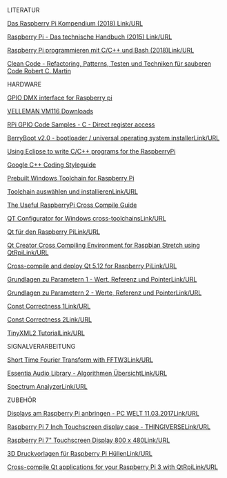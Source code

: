 LITERATUR

[Das Raspberry Pi Kompendium (2018) Link/URL](https://katalog.bibl.hs-duesseldorf.de/libero/WebOpac.cls?VERSION=2&ACTION=DISPLAY&RSN=461038&DATA=DUE&TOKEN=VgkpVCDFeJ3909&Z=1&SET=1)

[Raspberry Pi - Das technische Handbuch (2015) Link/URL
](https://katalog.bibl.hs-duesseldorf.de/libero/WebOpac.cls?VERSION=2&ACTION=DISPLAY&RSN=355633&DATA=DUE&TOKEN=VgkpVCDFeJ3909&Z=1&SET=2)

[Raspberry Pi programmieren mit C/C++ und Bash (2018)Link/URL](https://katalog.bibl.hs-duesseldorf.de/libero/WebOpac.cls?VERSION=2&ACTION=DISPLAY&RSN=564336&DATA=DUE&TOKEN=NaaznYn0Hv4767&Z=1&SET=1)

[Clean Code - Refactoring, Patterns, Testen und Techniken für sauberen Code Robert C. Martin](https://katalog.bibl.hs-duesseldorf.de/libero/WebOpac.cls?VERSION=2&ACTION=DISPLAY&RSN=381714&DATA=DUE&TOKEN=hE0jzj9hhT91&Z=1&SET=1)

HARDWARE

[GPIO DMX interface for Raspberry pi](http://bitwizard.nl/shop/DMX-interface-for-Raspberry-pi)

[VELLEMAN VM116 Downloads](https://www.velleman.eu/support/downloads/?code=VM116)

[RPi GPIO Code Samples - C - Direct register access](https://elinux.org/RPi_GPIO_Code_Samples#Direct_register_access)

[ BerryBoot v2.0 - bootloader / universal operating system installerLink/URL](https://www.berryterminal.com/doku.php/berryboot)

[Using Eclipse to write C/C++ programs for the RaspberryPi](https://moodle.medien.hs-duesseldorf.de/mod/url/view.php?id=4581)

[Google C++ Coding Styleguide](https://google.github.io/styleguide/cppguide.html)

[Prebuilt Windows Toolchain for Raspberry Pi](http://gnutoolchains.com/raspberry/)

[Toolchain auswählen und installierenLink/URL](https://www.ralf-jesse.de/index.php/toolchain.html)

[The Useful RaspberryPi Cross Compile Guide](https://medium.com/@au42/the-useful-raspberrypi-cross-compile-guide-ea56054de187)

[QT Configurator for Windows cross-toolchainsLink/URL](https://visualgdb.com/tools/QtCrossTool/)

[Qt für den Raspberry PiLink/URL](https://www.kampis-elektroecke.de/raspberry-pi/qt/)

[Qt Creator Cross Compiling Environment for Raspbian Stretch using QtRpiLink/URL
](https://scribles.net/qt-creator-cross-compiling-environment-for-raspbian-stretch-using-qtrpi/)

[Cross-compile and deploy Qt 5.12 for Raspberry PiLink/URL](https://mechatronicsblog.com/cross-compile-and-deploy-qt-5-12-for-raspberry-pi/)

[Grundlagen zu Parametern 1 - Wert, Referenz und PointerLink/URL](http://www.cplusplus.com/articles/z6vU7k9E/)

[Grundlagen zu Parametern 2 - Werte, Referenz und PointerLink/URL](https://stackoverflow.com/questions/8627956/ways-of-passing-arguments-value-vs-reference-vs-pointer?answertab=votes#tab-top)

[Const Correctness 1Link/URL](https://stackoverflow.com/questions/136880/sell-me-on-const-correctness?answertab=votes#tab-top)

[Const Correctness 2Link/URL](https://isocpp.org/wiki/faq/const-correctness)

[TinyXML2 TutorialLink/URL](https://shilohjames.wordpress.com/2014/04/27/tinyxml2-tutorial/)

SIGNALVERARBEITUNG

[Short Time Fourier Transform with FFTW3Link/URL](http://ofdsp.blogspot.com/2011/08/short-time-fourier-transform-with-fftw3.html)

[Essentia Audio Library - Algorithmen ÜbersichtLink/URL](https://essentia.upf.edu/documentation/algorithms_overview.html)

[Spectrum AnalyzerLink/URL](https://academo.org/demos/spectrum-analyzer/)

ZUBEHÖR

[Displays am Raspberry Pi anbringen - PC WELT 11.03.2017Link/URL](https://www.pcwelt.de/ratgeber/Displays_am_Raspberry_Pi_anbringen-Hardware-Tipp-8667334.html)

[Raspberry Pi 7 Inch Touchscreen display case - THINGIVERSELink/URL](https://www.thingiverse.com/thing:1585924)

[Raspberry Pi 7" Touchscreen Display 800 x 480Link/URL](https://www.computeruniverse.net/de/raspberry-pi-7-touchscreen-display-800-x-480?utm_channel=psm&utm_source=geizhals&utm_campaign=cpc&utm_medium=katalog&utm_content=artikel&agt=288)

[3D Druckvorlagen für Raspberry Pi HüllenLink/URL](https://all3dp.com/1/best-3d-printed-raspberry-pi-case-3d-print-3d-model/)

[Cross-compile Qt applications for your Raspberry Pi 3 with QtRpiLink/URL](https://www.youtube.com/playlist?list=PLFsidzAJDEbBr3l0BNMDcDQlUM04GRlf2)
